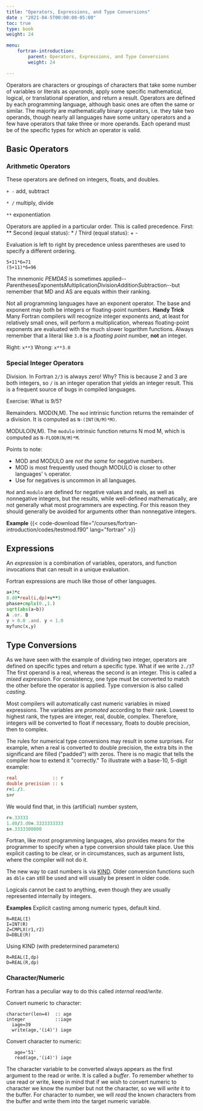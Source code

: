 ```yaml
---
title: "Operators, Expressions, and Type Conversions"
date : "2021-04-5T00:00:00-05:00"
toc: true
type: book
weight: 24

menu:
    fortran-introduction:
        parent: Operators, Expressions, and Type Conversions
        weight: 24

---
```


Operators are characters or groupings of characters that take some number of variables or literals as _operands_, apply some specific mathematical, logical, or translational operation, and return a result.  Operators are defined by each programming language, although basic ones are often the same or similar.  The majority are mathematically binary operators, i.e. they take two operands, though nearly all languages have some unitary operators and a few have operators that take three or more operands.  Each operand must be of the specific types for which an operator is valid.

## Basic Operators

### Arithmetic Operators

These operators are defined on integers, floats, and doubles.  

`+ -` add, subtract

`* /` multiply, divide

`**` exponentiation

Operators are applied in a particular order.  This is called precedence.
First: ** 
Second (equal status):  * /
Third (equal status):  + -

Evaluation is left to right by precedence unless parentheses are used to 
specify a different ordering.
```
5+11*6=71
(5+11)*6=96
```
The mnemonic *PEMDAS* is sometimes applied--*P*arentheses*E*xponents*M*ultiplication*D*ivision*A*ddition*S*ubtraction--but remember that MD and AS are equals within their ranking.

Not all programming languages have an exponent operator.  The base and exponent may both be integers or floating-point numbers.
**Handy Trick**
Many Fortran compilers will recognize integer exponents and, at least for relatively small ones, will perform a multiplication, whereas floating-point exponents are evaluated with the much slower logarithm functions.  Always remember that a literal like `3.0` is a _floating point_ number, **not** an integer.

Right: `x**3`
Wrong: `x**3.0`

### Special Integer Operators

Division.  In Fortran `2/3` is always zero!  Why?
This is because 2 and 3 are both integers, so `/` is an integer operation that yields an integer result.  This is a frequent source of bugs in compiled languages.

Exercise:
What is 9/5?

Remainders.
MOD(N,M).  The `mod` intrinsic function returns the remainder of a division.  It is computed as `N-(INT(N/M)*M)`.

MODULO(N,M). The `modulo` intrinsic function returns N mod M, which is computed as `N-FLOOR(N/M)*M`. 

Points to note:
  * MOD and MODULO are _not the same_ for negative numbers.
  * MOD is most frequently used though MODULO is closer to other languages' `%` operator.  
  * Use for negatives is uncommon in all languages.

`Mod` and `modulo` are defined for negative values and reals, as well as nonnegative integers, but the results, while well-defined mathematically, are not generally what most programmers are expecting.  For this reason they should generally be avoided for arguments other than nonnegative integers.

**Example**
{{< code-download file="/courses/fortran-introduction/codes/testmod.f90" lang="fortran" >}}

## Expressions

An _expression_ is a combination of variables, operators, and function invocations that can result in a unique evaluation.

Fortran expressions are much like those of other languages.
```fortran
a+3*c
8.d0*real(i,dp)+v**3
phase+cmplx(0.,1.)
sqrt(abs(a-b))
A .or. B
y > 0.0 .and. y < 1.0
myfunc(x,y)
```

## Type Conversions

As we have seen with the example of dividing two integer, operators are defined on specific types and return a specific type.  What if we write `2./3`?  The first operand is a real, whereas the second is an integer.  This is called a _mixed expression_.  For consistency, one type must be converted to match the other before the operator is applied.  Type conversion is also called _casting_.

Most compilers will automatically cast numeric variables in mixed expressions.  The variables are _promoted_ according to their rank.  Lowest to highest rank, the types are integer, real, double, complex.  Therefore, integers will be converted to float if necessary, floats to double precision, then to complex.

The rules for numerical type conversions may result in some surprises.  For example, when a real is converted to double precision, the extra bits in the significand are filled ("padded") with zeros.  There is no magic that tells the compiler how to extend it "correctly."  To illustrate with a base-10, 5-digit example:
```fortran
real             :: r
double precision :: s
r=1./3.
s=r
```
We would find that, in this (artificial) number system,
```fortran
r=.33333
1.d0/3.d0=.3333333333
s=.3333300000
```

Fortran, like most programming languages, also provides means for the programmer to specify when a type conversion should take place.
Use this explicit casting to be clear, or in circumstances, such as argument lists, where the compiler will not do it.

The new way to cast numbers is via [KIND](/courses/fortran-introduction/primitive_types).  Older conversion functions such as `dble` can still be used and will usually be present in older code.

Logicals cannot be cast to anything, even though they are usually represented internally by integers.

**Examples**
Explicit casting among numeric types, default kind.
```
R=REAL(I)
I=INT(R)
Z=CMPLX(r1,r2)
D=DBLE(R)
```
Using KIND (with predetermined parameters)
```
R=REAL(I,dp)
D=REAL(R,dp)
```

### Character/Numeric

Fortran has a peculiar way to do this called _internal read/write_.

Convert numeric to character:
```
character(len=4)  :: age
integer           ::iage
  iage=39
  write(age,'(i4)') iage
```
Convert character to numeric:
```
   age='51'
   read(age,'(i4)') iage
```

The character variable to be converted always appears as the first argument to the read or write.  It is called a _buffer_.
To remember whether to use read or write, keep in mind that if we wish to convert numeric to character we know the number but not the character, so we will _write_ it to the buffer.  For character to number, we will _read_ the known characters from the buffer and write them into the target numeric variable.
